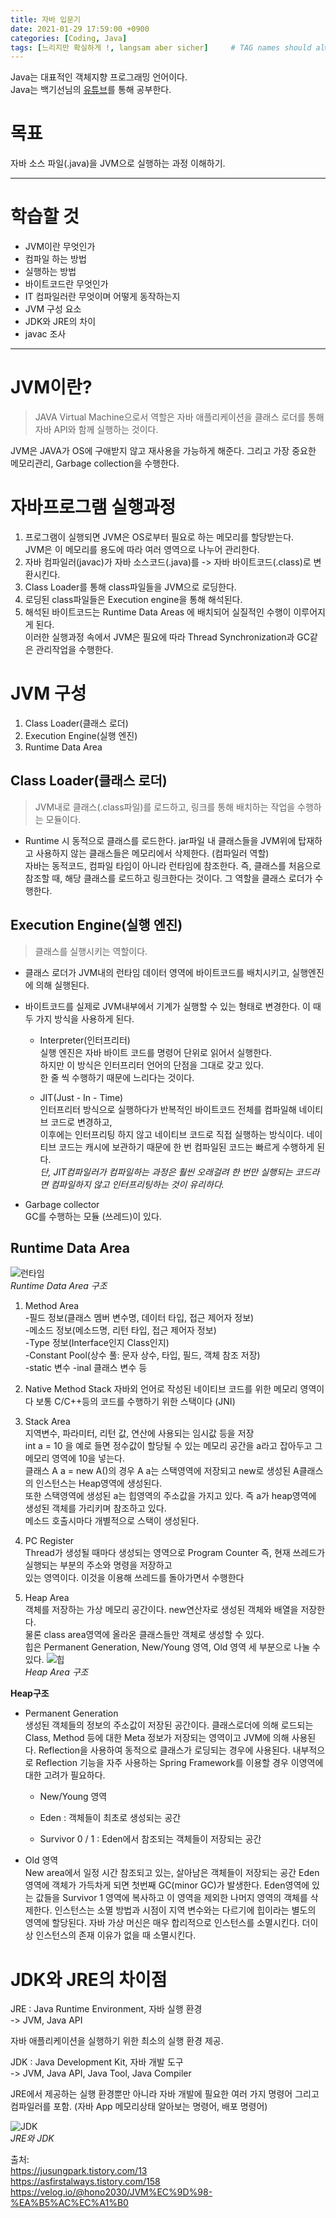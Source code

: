 ```yaml
---
title: 자바 입문기
date: 2021-01-29 17:59:00 +0900
categories: [Coding, Java]
tags: [느리지만 확실하게 !, langsam aber sicher]     # TAG names should always be lowercase
---
```

Java는 대표적인 객체지향 프로그래밍 언어이다.  
Java는 백기선님의 [유튜브](https://www.youtube.com/channel/UCwjaZf1WggZdbczi36bWlBA)를 통해 공부한다.  

목표  
==========
자바 소스 파일(.java)을 JVM으로 실행하는 과정 이해하기.  

-------------------------------------------------

학습할 것 
==========
 - JVM이란 무엇인가   
 - 컴파일 하는 방법  
 - 실행하는 방법  
 - 바이트코드란 무엇인가  
 - IT 컴파일러란 무엇이며 어떻게 동작하는지  
 - JVM 구성 요소  
 - JDK와 JRE의 차이  
 - javac 조사  

-------------------------------------

 JVM이란?    
==============

>JAVA Virtual Machine으로서 역할은 자바 애플리케이션을 클래스 로더를 통해  자바 API와 함께 실행하는 것이다.  

JVM은 JAVA가 OS에 구애받지 않고 재사용을 가능하게 해준다. 그리고 가장 중요한 메모리관리, Garbage collection을 수행한다.   

자바프로그램 실행과정   
=================
 
1. 프로그램이 실행되면 JVM은 OS로부터 필요로 하는 메모리를 할당받는다.   
   JVM은 이 메모리를 용도에 따라 여러 영역으로 나누어 관리한다.   
2. 자바 컴파일러(javac)가 자바 소스코드(.java)를 -> 자바 바이트코드(.class)로 변환시킨다.    
3. Class Loader를 통해 class파일들을 JVM으로 로딩한다.   
4. 로딩된 class파일들은 Execution engine을 통해 해석된다.     
5. 해석된 바이트코드는 Runtime Data Areas 에 배치되어 실질적인 수행이 이루어지게 된다.    
이러한 실행과정 속에서 JVM은 필요에 따라 Thread Synchronization과 GC같은 관리작업을 수행한다.   

JVM 구성   
===================
 1. Class Loader(클래스 로더)  
  2. Execution Engine(실행 엔진)   
  3. Runtime Data Area  
   
Class Loader(클래스 로더) 
-------------------------
>JVM내로 클래스(.class파일)를 로드하고, 링크를 통해 배치하는 작업을 수행하는 모듈이다.  

- Runtime 시 동적으로 클래스를 로드한다. jar파일 내 클래스들을 JVM위에 탑재하고 사용하지 않는 클래스들은 메모리에서 삭제한다. (컴파일러 역할)   
  자바는 동적코드, 컴파일 타임이 아니라 런타임에 참조한다. 즉, 클래스를 처음으로 참조할 때, 해당 클래스를 로드하고 링크한다는 것이다. 그 역할을 클래스 로더가 수행한다.

Execution Engine(실행 엔진) 
-------------------------
>클래스를 실행시키는 역할이다.  

- 클래스 로더가 JVM내의 런타임 데이터 영역에 바이트코드를 배치시키고, 실행엔진에 의해 실행된다.  
- 바이트코드를 실제로 JVM내부에서 기계가 실행할 수 있는 형태로 변경한다. 이 때 두 가지 방식을 사용하게 된다.  

  - Interpreter(인터프리터)  
       실행 엔진은 자바 바이트 코드를 명령어 단위로 읽어서 실행한다.  
       하지만 이 방식은 인터프리터 언어의 단점을 그대로 갖고 있다.  
       한 줄 씩 수행하기 때문에 느리다는 것이다. 

  - JIT(Just - In - Time)  
       인터프리터 방식으로 실행하다가 반복적인 바이트코드 전체를 컴파일해 네이티브 코드로 변경하고,  
       이후에는 인터프리팅 하지 않고 네이티브 코드로 직접 실행하는 방식이다. 
       네이티브 코드는 캐시에 보관하기 때문에 한 번 컴파일된 코드는 빠르게 수행하게 된다.        
 _단, JIT컴파일러가 컴파일하는 과정은 훨씬 오래걸려 한 번만 실행되는 코드라면 컴파일하지 않고 인터프리팅하는 것이 유리하다._  
   
- Garbage collector   
       GC를 수행하는 모듈 (쓰레드)이 있다.  
        
Runtime Data Area 
---------------------------
    
![런타임](/img/런타임.jpg)  
    _Runtime Data Area 구조_
    
  1. Method Area  
        -필드 정보(클래스 멤버 변수명, 데이터 타입, 접근 제어자 정보)  
        -메소드 정보(메소드명, 리턴 타입, 접근 제어자 정보)  
        -Type 정보(Interface인지 Class인지)  
        -Constant Pool(상수 풀: 문자 상수, 타입, 필드, 객체 참조 저장)  
        -static 변수 
        -inal 클래스 변수 등
        
 2. Native Method Stack 
        자바외 언어로 작성된 네이티브 코드를 위한 메모리 영역이다
        보통 C/C++등의 코드를 수행하기 위한 스택이다 (JNI)
        
 3. Stack Area  
        지역변수, 파라미터, 리턴 값, 연산에 사용되는 임시값 등을 저장  
        int a = 10 을 예로 들면 정수값이 할당될 수 있는 메모리 공간을 a라고 잡아두고 그 메모리 영역에 10을 넣는다.  
        클래스 A a = new A()의 경우 A a는 스택영역에 저장되고 new로 생성된 A클래스의 인스턴스는 Heap영역에 생성된다.  
        또한 스택영역에 생성된 a는 힙영역의 주소값을 가지고 있다. 즉 a가 heap영역에 생성된 객체를 가리키며 참조하고 있다.    
        메소드 호출시마다 개별적으로 스택이 생성된다. 
        
 4. PC Register   
        Thread가 생성될 때마다 생성되는 영역으로 Program Counter 즉, 현재 쓰레드가 실행되는 부분의 주소와 명령을 저장하고  
        있는 영역이다. 이것을 이용해 쓰레드를 돌아가면서 수행한다
    
5. Heap Area    
        객체를 저장하는 가상 메모리 공간이다. new연산자로 생성된 객체와 배열을 저장한다.   
        물론 class area영역에 올라온 클래스들만 객체로 생성할 수 있다.  
        힙은 Permanent Generation, New/Young 영역, Old 영역 세 부분으로 나눌 수 있다.
![힙](/img/힙.jpg)        
   _Heap Area 구조_
     
__Heap구조__
* Permanent Generation  
        생성된 객체들의 정보의 주소값이 저장된 공간이다. 클래스로더에 의해 로드되는 Class, Method 등에 대한 Meta 정보가 
        저장되는 영역이고 JVM에 의해 사용된다. Reflection을 사용하여 동적으로 클래스가 로딩되는 경우에 사용된다. 내부적으로
        Reflection 기능을 자주 사용하는 Spring Framework를 이용할 경우 이영역에 대한 고려가 필요하다.

  * New/Young 영역 
  
  * Eden : 객체들이 최초로 생성되는 공간 
  * Survivor 0 / 1 : Eden에서 참조되는 객체들이 저장되는 공간 

* Old 영역  
        New area에서 일정 시간 참조되고 있는, 살아남은 객체들이 저장되는 공간 Eden영역에 객체가 가득차게 되면 
        첫번째 GC(minor GC)가 발생한다. Eden영역에 있는 값들을 Survivor 1 영역에 복사하고 이 영역을 제외한 나머지 영역의 
        객체를 삭제한다. 인스턴스는 소멸 방법과 시점이 지역 변수와는 다르기에 힙이라는 별도의 영역에 할당된다. 자바 가상 머신은 
        매우 합리적으로 인스턴스를 소멸시킨다. 더이상 인스턴스의 존재 이유가 없을 때 소멸시킨다. 

 
JDK와 JRE의 차이점 
================================
 
  JRE : Java Runtime Environment, 자바 실행 환경  
   -> JVM, Java API  
      
자바 애플리케이션을 실행하기 위한 최소의 실행 환경 제공.

  JDK : Java Development Kit, 자바 개발 도구  
   -> JVM, Java API, Java Tool, Java Compiler  
       
JRE에서 제공하는 실행 환경뿐만 아니라 자바 개발에 필요한 여러 가지 명령어 그리고 컴파일러를 포함.
       (자바 App 메모리상태 알아보는 명령어, 배포 명령어)
      
![JDK](/img/JDK.jpg)  
  _JRE와 JDK_

 
 
 



출처:   
<https://jusungpark.tistory.com/13>     
<https://asfirstalways.tistory.com/158>   
<https://velog.io/@hono2030/JVM%EC%9D%98-%EA%B5%AC%EC%A1%B0>  
        
